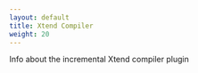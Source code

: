 ```yaml
---
layout: default
title: Xtend Compiler
weight: 20
---
```


Info about the incremental Xtend compiler plugin
